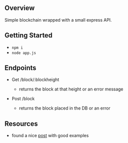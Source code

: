 ## Overview
Simple blockchain wrapped with a small express API.

## Getting Started

- `npm i`
- `node app.js`

## Endpoints

- Get /block/:blockheight
    - returns the block at that height or an error message

- Post /block
    - returns the block placed in the DB or an error

## Resources

- found a nice [post](https://scotch.io/tutorials/use-expressjs-to-get-url-and-post-parameters) with good examples